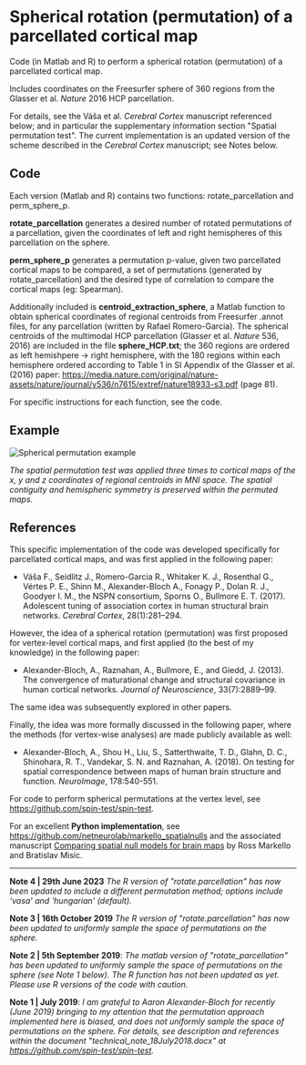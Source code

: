 # Spherical rotation (permutation) of a parcellated cortical map

Code (in Matlab and R) to perform a spherical rotation (permutation) of a parcellated cortical map.

Includes coordinates on the Freesurfer sphere of 360 regions from the Glasser et al. *Nature* 2016 HCP parcellation.

For details, see the Váša et al. *Cerebral Cortex* manuscript referenced below; and in particular the supplementary information section "Spatial permutation test". The current implementation is an updated version of the scheme described in the *Cerebral Cortex* manuscript; see Notes below.

## Code

Each version (Matlab and R) contains two functions: rotate_parcellation and perm_sphere_p. 

**rotate_parcellation** generates a desired number of rotated permutations of a parcellation, given the coordinates of left and right hemispheres of this parcellation on the sphere.

**perm_sphere_p** generates a permutation p-value, given two parcellated cortical maps to be compared, a set of permutations (generated by rotate_parcellation) and the desired type of correlation to compare the cortical maps (eg: Spearman).

Additionally included is **centroid_extraction_sphere**, a Matlab function to obtain spherical coordinates of regional centroids from Freesurfer .annot files, for any parcellation (written by Rafael Romero-Garcia). The spherical centroids of the multimodal HCP parcellation (Glasser et al. *Nature* 536, 2016) are included in the file **sphere_HCP.txt**; the 360 regions are ordered as left hemishpere -> right hemisphere, with the 180 regions within each hemisphere ordered according to Table 1 in SI Appendix of the Glasser et al. (2016) paper: https://media.nature.com/original/nature-assets/nature/journal/v536/n7615/extref/nature18933-s3.pdf (page 81).

For specific instructions for each function, see the code.

## Example

![Spherical permutation example](/spherical_permutation_example.png)

*The spatial permutation test was applied three times to cortical maps of the x, y and z coordinates of regional centroids in MNI space. The spatial contiguity and hemispheric symmetry is preserved within the permuted maps.*

## References

This specific implementation of the code was developed specifically for parcellated cortical maps, and was first applied in the following paper:

  * Váša F., Seidlitz J., Romero-Garcia R., Whitaker K. J., Rosenthal G., Vértes P. E., Shinn M., Alexander-Bloch A., Fonagy P., Dolan R. J., Goodyer I. M., the NSPN consortium, Sporns O., Bullmore E. T. (2017). Adolescent tuning of association cortex in human structural brain networks. *Cerebral Cortex*, 28(1):281–294.

However, the idea of a spherical rotation (permutation) was first proposed for vertex-level cortical maps, and first applied (to the best of my knowledge) in the following paper:

  * Alexander-Bloch, A., Raznahan, A., Bullmore, E., and Giedd, J. (2013). The convergence of maturational change and structural covariance in human cortical networks. *Journal of Neuroscience*, 33(7):2889–99.

The same idea was subsequently explored in other papers.

Finally, the idea was more formally discussed in the following paper, where the methods (for vertex-wise analyses) are made publicly available as well: 

  * Alexander-Bloch, A., Shou H., Liu, S., Satterthwaite, T. D., Glahn, D. C., Shinohara, R. T., Vandekar, S. N. and Raznahan, A. (2018). On testing for spatial correspondence between maps of human brain structure and function. *NeuroImage*, 178:540-551.
  
For code to perform spherical permutations at the vertex level, see https://github.com/spin-test/spin-test.

For an excellent **Python implementation**, see https://github.com/netneurolab/markello_spatialnulls and the associated manuscript [Comparing spatial null models for brain maps](https://www.sciencedirect.com/science/article/pii/S1053811921003293) by Ross Markello and Bratislav Misic.

---

**Note 4 | 29th June 2023** *The R version of "rotate.parcellation" has now been updated to include a different permutation method; options include 'vasa' and 'hungarian' (default).*

**Note 3 | 16th October 2019** *The R version of "rotate.parcellation" has now been updated to uniformly sample the space of permutations on the sphere.*

**Note 2 | 5th September 2019**: *The matlab version of "rotate_parcellation" has been updated to uniformly sample the space of permutations on the sphere (see Note 1 below). The R function has not been updated as yet. Please use R versions of the code with caution.*

**Note 1 | July 2019**: *I am grateful to Aaron Alexander-Bloch for recently (June 2019) bringing to my attention that the permutation approach implemented here is biased, and does not uniformly sample the space of permutations on the sphere. For details, see description and references within the document "technical_note_18July2018.docx" at https://github.com/spin-test/spin-test.*
